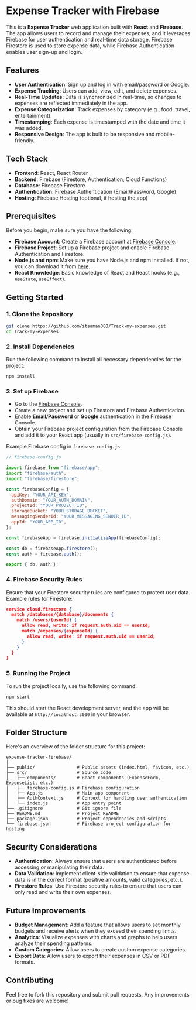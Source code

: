 # Expense Tracker with Firebase

This is a **Expense Tracker** web application built with **React** and **Firebase**. The app allows users to record and manage their expenses, and it leverages Firebase for user authentication and real-time data storage. Firebase Firestore is used to store expense data, while Firebase Authentication enables user sign-up and login.

## Features

- **User Authentication**: Sign up and log in with email/password or Google.
- **Expense Tracking**: Users can add, view, edit, and delete expenses.
- **Real-Time Updates**: Data is synchronized in real-time, so changes to expenses are reflected immediately in the app.
- **Expense Categorization**: Track expenses by category (e.g., food, travel, entertainment).
- **Timestamping**: Each expense is timestamped with the date and time it was added.
- **Responsive Design**: The app is built to be responsive and mobile-friendly.

## Tech Stack

- **Frontend**: React, React Router
- **Backend**: Firebase (Firestore, Authentication, Cloud Functions)
- **Database**: Firebase Firestore
- **Authentication**: Firebase Authentication (Email/Password, Google)
- **Hosting**: Firebase Hosting (optional, if hosting the app)

## Prerequisites

Before you begin, make sure you have the following:

- **Firebase Account**: Create a Firebase account at [Firebase Console](https://console.firebase.google.com/).
- **Firebase Project**: Set up a Firebase project and enable Firebase Authentication and Firestore.
- **Node.js and npm**: Make sure you have Node.js and npm installed. If not, you can download it from [here](https://nodejs.org/).
- **React Knowledge**: Basic knowledge of React and React hooks (e.g., `useState`, `useEffect`).

## Getting Started

### 1. Clone the Repository

```bash
git clone https://github.com/itsaman080/Track-my-expenses.git
cd Track-my-expenses
```

### 2. Install Dependencies

Run the following command to install all necessary dependencies for the project:

```bash
npm install
```

### 3. Set up Firebase

- Go to the [Firebase Console](https://console.firebase.google.com/).
- Create a new project and set up Firestore and Firebase Authentication.
- Enable **Email/Password** or **Google** authentication in the Firebase Console.
- Obtain your Firebase project configuration from the Firebase Console and add it to your React app (usually in `src/firebase-config.js`).

Example Firebase config in `firebase-config.js`:

```javascript
// firebase-config.js

import firebase from "firebase/app";
import "firebase/auth";
import "firebase/firestore";

const firebaseConfig = {
  apiKey: "YOUR_API_KEY",
  authDomain: "YOUR_AUTH_DOMAIN",
  projectId: "YOUR_PROJECT_ID",
  storageBucket: "YOUR_STORAGE_BUCKET",
  messagingSenderId: "YOUR_MESSAGING_SENDER_ID",
  appId: "YOUR_APP_ID",
};

const firebaseApp = firebase.initializeApp(firebaseConfig);

const db = firebaseApp.firestore();
const auth = firebase.auth();

export { db, auth };
```

### 4. Firebase Security Rules

Ensure that your Firestore security rules are configured to protect user data. Example rules for Firestore:

```json
service cloud.firestore {
  match /databases/{database}/documents {
    match /users/{userId} {
      allow read, write: if request.auth.uid == userId;
      match /expenses/{expenseId} {
        allow read, write: if request.auth.uid == userId;
      }
    }
  }
}
```

### 5. Running the Project

To run the project locally, use the following command:

```bash
npm start
```

This should start the React development server, and the app will be available at `http://localhost:3000` in your browser.


## Folder Structure

Here's an overview of the folder structure for this project:

```
expense-tracker-firebase/
│
├── public/                # Public assets (index.html, favicon, etc.)
├── src/                   # Source code
│   ├── components/        # React components (ExpenseForm, ExpenseList, etc.)
│   ├── firebase-config.js # Firebase configuration
│   ├── App.js             # Main app component
│   ├── AuthContext.js     # Context for handling user authentication
│   └── index.js           # App entry point
├── .gitignore             # Git ignore file
├── README.md              # Project README
├── package.json           # Project dependencies and scripts
└── firebase.json          # Firebase project configuration for hosting
```


## Security Considerations

- **Authentication**: Always ensure that users are authenticated before accessing or manipulating their data.
- **Data Validation**: Implement client-side validation to ensure that expense data is in the correct format (positive amounts, valid categories, etc.).
- **Firestore Rules**: Use Firestore security rules to ensure that users can only read and write their own expenses.

## Future Improvements

- **Budget Management**: Add a feature that allows users to set monthly budgets and receive alerts when they exceed their spending limits.
- **Analytics**: Visualize expenses with charts and graphs to help users analyze their spending patterns.
- **Custom Categories**: Allow users to create custom expense categories.
- **Export Data**: Allow users to export their expenses in CSV or PDF formats.

## Contributing

Feel free to fork this repository and submit pull requests. Any improvements or bug fixes are welcome!
